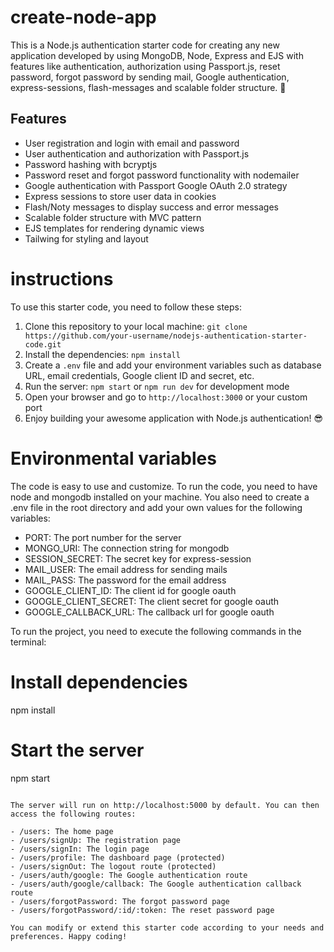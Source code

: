# create-node-app

This is a Node.js authentication starter code for creating any new application developed by using MongoDB, Node, Express and EJS with features like authentication, authorization using Passport.js, reset password, forgot password by sending mail, Google authentication, express-sessions, flash-messages and scalable folder structure. 🚀

## Features

- User registration and login with email and password
- User authentication and authorization with Passport.js
- Password hashing with bcryptjs
- Password reset and forgot password functionality with nodemailer
- Google authentication with Passport Google OAuth 2.0 strategy
- Express sessions to store user data in cookies
- Flash/Noty messages to display success and error messages
- Scalable folder structure with MVC pattern
- EJS templates for rendering dynamic views
- Tailwing for styling and layout

# instructions 
To use this starter code, you need to follow these steps:

1. Clone this repository to your local machine: `git clone https://github.com/your-username/nodejs-authentication-starter-code.git`
2. Install the dependencies: `npm install`
3. Create a `.env` file and add your environment variables such as database URL, email credentials, Google client ID and secret, etc.
4. Run the server: `npm start` or `npm run dev` for development mode
5. Open your browser and go to `http://localhost:3000` or your custom port
6. Enjoy building your awesome application with Node.js authentication! 😎

# Environmental variables
The code is easy to use and customize. To run the code, you need to have node and mongodb installed on your machine. You also need to create a .env file in the root directory and add your own values for the following variables:

- PORT: The port number for the server
- MONGO_URI: The connection string for mongodb
- SESSION_SECRET: The secret key for express-session
- MAIL_USER: The email address for sending mails
- MAIL_PASS: The password for the email address
- GOOGLE_CLIENT_ID: The client id for google oauth
- GOOGLE_CLIENT_SECRET: The client secret for google oauth
- GOOGLE_CALLBACK_URL: The callback url for google oauth

To run the project, you need to execute the following commands in the terminal:

# Install dependencies
npm install

# Start the server
npm start
```

The server will run on http://localhost:5000 by default. You can then access the following routes:

- /users: The home page
- /users/signUp: The registration page
- /users/signIn: The login page
- /users/profile: The dashboard page (protected)
- /users/signOut: The logout route (protected)
- /users/auth/google: The Google authentication route
- /users/auth/google/callback: The Google authentication callback route
- /users/forgotPassword: The forgot password page
- /users/forgotPassword/:id/:token: The reset password page

You can modify or extend this starter code according to your needs and preferences. Happy coding!
```
